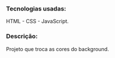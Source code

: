 ### Tecnologias usadas:
HTML - CSS - JavaScript.
### Descrição:
Projeto que troca as cores do background.
